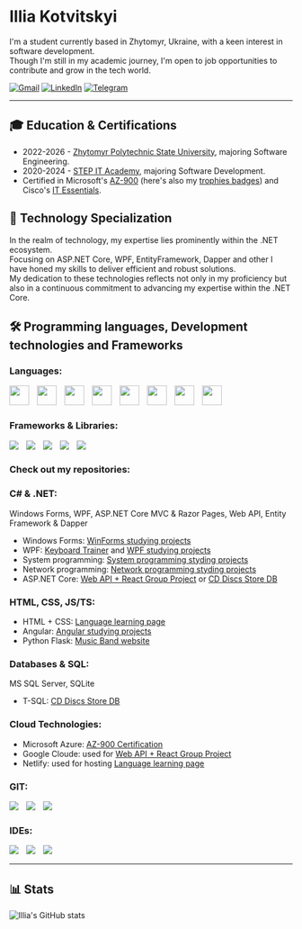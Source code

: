 # Illia Kotvitskyi

I'm a student currently based in Zhytomyr, Ukraine, with a keen interest in software development.
<br>
Though I'm still in my academic journey, I'm open to job opportunities to contribute and grow in the tech world.

<p align="left">
      <a href="mailto:iiiako197@gmail.com">
         <img alt="Gmail" title="Illia's email" src="https://img.shields.io/badge/Gmail-D14836?style=for-the-badge&logo=gmail&logoColor=white"/></a> 
      <a href="https://www.linkedin.com/in/illia-kotvitskyi-a4388b287/">
         <img alt="LinkedIn" title="Illia's LinkedIn" src="https://img.shields.io/badge/LinkedIn-0077B5?style=for-the-badge&logo=linkedin&logoColor=white"/></a>
      <a href="https://t.me/IIIAKO">
         <img alt="Telegram" title="Illia's Telegram" src="https://img.shields.io/badge/Telegram-2CA5E0?style=for-the-badge&logo=telegram&logoColor=white"/></a> 
</p>

---

## 🎓 Education & Certifications
* 2022-2026 - [Zhytomyr Polytechnic State University](https://ztu.edu.ua/en), majoring Software Engineering.
* 2020-2024 - [STEP IT Academy](https://itstep.org/en), majoring Software Development.
* Certified in Microsoft's [AZ-900](https://learn.microsoft.com/api/credentials/share/en-us/IlliaKotviskyi-2674/28D61981C8E9244B?sharingId=A5630BFA4A843059) (here's also my [trophies badges](https://learn.microsoft.com/en-us/users/illiakotviskyi-2674/achievements)) and Cisco's [IT Essentials](https://www.credly.com/badges/a5f6cd56-35a2-4751-9e64-006332315a98/public_url).

## 💼 Technology Specialization
In the realm of technology, my expertise lies prominently within the .NET ecosystem.
<br>
Focusing on ASP.NET Core, WPF, EntityFramework, Dapper and other I have honed my skills to deliver efficient and robust solutions.
<br>
My dedication to these technologies reflects not only in my proficiency but also in a continuous commitment to advancing my expertise within the .NET Core.


## 🛠️ Programming languages, Development technologies and Frameworks
### Languages:
<p align="left">
   <img width=35 style="display: inline-block; padding-right: 10px" src="https://cdn.jsdelivr.net/gh/devicons/devicon/icons/csharp/csharp-plain.svg" />
   <img width=35 style="display: inline-block; padding-right: 10px" src="https://cdn.jsdelivr.net/gh/devicons/devicon/icons/cplusplus/cplusplus-plain.svg" />
   <img width=35 style="display: inline-block; padding-right: 10px" src="https://cdn.jsdelivr.net/gh/devicons/devicon/icons/c/c-plain.svg" />
   <img width=35 style="display: inline-block; padding-right: 10px" src="https://cdn.jsdelivr.net/gh/devicons/devicon/icons/javascript/javascript-original.svg"/>
   <img width=35 style="display: inline-block; padding-right: 10px" src="https://cdn.jsdelivr.net/gh/devicons/devicon/icons/typescript/typescript-original.svg">
   <img width=35 style="display: inline-block; padding-right: 10px" src="https://cdn.jsdelivr.net/gh/devicons/devicon/icons/html5/html5-plain-wordmark.svg">
   <img width=35 style="display: inline-block; padding-right: 10px" src="https://cdn.jsdelivr.net/gh/devicons/devicon/icons/css3/css3-plain-wordmark.svg">
   <img width=35 style="display: inline-block; padding-right: 10px" src="https://cdn.jsdelivr.net/gh/devicons/devicon/icons/python/python-plain.svg">
   <!--<img width=40 style="padding-right: 10px" src="https://cdn.jsdelivr.net/gh/devicons/devicon/icons/php/php-plain.svg">-->
</p>

### Frameworks & Libraries:
<p align="left">
   <img style="display: inline-block; padding-right: 10px" src="https://img.shields.io/badge/.NET-512BD4?style=for-the-badge&logo=dotnet&logoColor=white">
   <img style="display: inline-block; padding-right: 10px" src="https://img.shields.io/badge/Angular-DD0031?style=for-the-badge&logo=angular&logoColor=white">
   <img style="display: inline-block; padding-right: 10px" src="https://img.shields.io/badge/React-20232A?style=for-the-badge&logo=react&logoColor=61DAFB">
   <img style="display: inline-block; padding-right: 10px" src="https://img.shields.io/badge/Flask-000000?style=for-the-badge&logo=flask&logoColor=white">
   <img style="display: inline-block; padding-right: 10px" src="https://img.shields.io/badge/Bootstrap-563D7C?style=for-the-badge&logo=bootstrap&logoColor=white">
</p>

### Check out my repositories:
### C# & .NET:
Windows Forms, WPF, ASP.NET Core MVC & Razor Pages, Web API, Entity Framework & Dapper

* Windows Forms: [WinForms studying projects](https://github.com/IIIA-KO/WindowsForms)
* WPF: [Keyboard Trainer](https://github.com/IIIA-KO/KeyboardTrainer-WPF-MVVM) and [WPF studying projects](https://github.com/IIIA-KO/WPF)
* System programming: [System programming styding projects](https://github.com/IIIA-KO/System-Programming)
* Network programming: [Network programming styding projects](https://github.com/IIIA-KO/Network-Programming)
* ASP.NET Core: [Web API + React Group Project](https://github.com/IIIA-KO/CD_Discs_Store-Group_Project) or [CD Discs Store DB](https://github.com/IIIA-KO/CD-Discs-Store-DB-ASP.NET-Core)

### HTML, CSS, JS/TS:
* HTML + CSS: [Language learning page](https://github.com/IIIA-KO/HTML-Learning-Language)
* Angular: [Angular studying projects](https://github.com/IIIA-KO/Angular)
* Python Flask: [Music Band website](https://github.com/IIIA-KO/MusicBandWebsite-Python-Flask)

### Databases & SQL:
MS SQL Server, SQLite
* T-SQL: [CD Discs Store DB](https://github.com/IIIA-KO/CD-Discs-Store-DB-ASP.NET-Core)

### Cloud Technologies:
* Microsoft Azure: [AZ-900 Certification](https://learn.microsoft.com/api/credentials/share/en-us/IlliaKotviskyi-2674/28D61981C8E9244B?sharingId=A5630BFA4A843059)
* Google Cloude: used for [Web API + React Group Project](https://github.com/IIIA-KO/CD_Discs_Store-Group_Project)
* Netlify: used for hosting [Language learning page](https://github.com/IIIA-KO/HTML-Learning-Language)

### GIT:
<p align="left">
   <img style="display: inline-block; padding-right: 10px" src="https://img.shields.io/badge/GIT-E44C30?style=for-the-badge&logo=git&logoColor=white">
   <img style="display: inline-block; padding-right: 10px" src="https://img.shields.io/badge/GitHub-100000?style=for-the-badge&logo=github&logoColor=white">
   <img style="display: inline-block; padding-right: 10px" src="https://img.shields.io/badge/GitLab-330F63?style=for-the-badge&logo=gitlab&logoColor=white">
</p>

### IDEs:
<p align="left">
   <img style="display: inline-block; padding-right: 10px" src="https://img.shields.io/badge/Visual_Studio-5C2D91?style=for-the-badge&logo=visual%20studio&logoColor=white">
   <img style="display: inline-block; padding-right: 10px" src="https://img.shields.io/badge/Rider-000000?style=for-the-badge&logo=Rider&logoColor=white">
   <img style="display: inline-block; padding-right: 10px" src="https://img.shields.io/badge/VSCode-0078D4?style=for-the-badge&logo=visual%20studio%20code&logoColor=white">
</p>

---

## 📊 Stats
![Illia's GitHub stats](https://github-readme-stats.vercel.app/api?username=iiia-ko&show_icons=true&theme=gruvbox)
